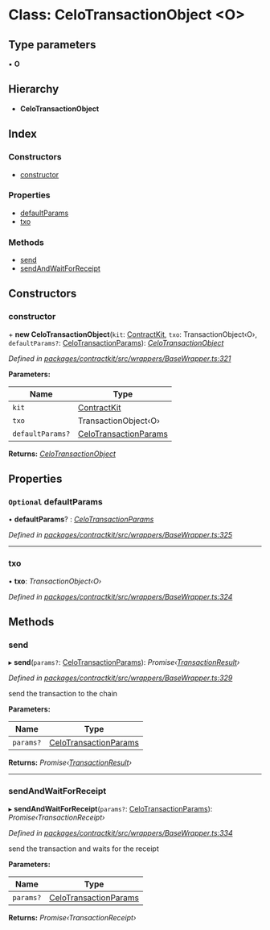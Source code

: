 # Class: CeloTransactionObject <**O**>

## Type parameters

▪ **O**

## Hierarchy

* **CeloTransactionObject**

## Index

### Constructors

* [constructor](_wrappers_basewrapper_.celotransactionobject.md#constructor)

### Properties

* [defaultParams](_wrappers_basewrapper_.celotransactionobject.md#optional-defaultparams)
* [txo](_wrappers_basewrapper_.celotransactionobject.md#txo)

### Methods

* [send](_wrappers_basewrapper_.celotransactionobject.md#send)
* [sendAndWaitForReceipt](_wrappers_basewrapper_.celotransactionobject.md#sendandwaitforreceipt)

## Constructors

###  constructor

\+ **new CeloTransactionObject**(`kit`: [ContractKit](_kit_.contractkit.md), `txo`: TransactionObject‹O›, `defaultParams?`: [CeloTransactionParams](../modules/_wrappers_basewrapper_.md#celotransactionparams)): *[CeloTransactionObject](_wrappers_basewrapper_.celotransactionobject.md)*

*Defined in [packages/contractkit/src/wrappers/BaseWrapper.ts:321](https://github.com/celo-org/celo-monorepo/blob/master/packages/contractkit/src/wrappers/BaseWrapper.ts#L321)*

**Parameters:**

Name | Type |
------ | ------ |
`kit` | [ContractKit](_kit_.contractkit.md) |
`txo` | TransactionObject‹O› |
`defaultParams?` | [CeloTransactionParams](../modules/_wrappers_basewrapper_.md#celotransactionparams) |

**Returns:** *[CeloTransactionObject](_wrappers_basewrapper_.celotransactionobject.md)*

## Properties

### `Optional` defaultParams

• **defaultParams**? : *[CeloTransactionParams](../modules/_wrappers_basewrapper_.md#celotransactionparams)*

*Defined in [packages/contractkit/src/wrappers/BaseWrapper.ts:325](https://github.com/celo-org/celo-monorepo/blob/master/packages/contractkit/src/wrappers/BaseWrapper.ts#L325)*

___

###  txo

• **txo**: *TransactionObject‹O›*

*Defined in [packages/contractkit/src/wrappers/BaseWrapper.ts:324](https://github.com/celo-org/celo-monorepo/blob/master/packages/contractkit/src/wrappers/BaseWrapper.ts#L324)*

## Methods

###  send

▸ **send**(`params?`: [CeloTransactionParams](../modules/_wrappers_basewrapper_.md#celotransactionparams)): *Promise‹[TransactionResult](_utils_tx_result_.transactionresult.md)›*

*Defined in [packages/contractkit/src/wrappers/BaseWrapper.ts:329](https://github.com/celo-org/celo-monorepo/blob/master/packages/contractkit/src/wrappers/BaseWrapper.ts#L329)*

send the transaction to the chain

**Parameters:**

Name | Type |
------ | ------ |
`params?` | [CeloTransactionParams](../modules/_wrappers_basewrapper_.md#celotransactionparams) |

**Returns:** *Promise‹[TransactionResult](_utils_tx_result_.transactionresult.md)›*

___

###  sendAndWaitForReceipt

▸ **sendAndWaitForReceipt**(`params?`: [CeloTransactionParams](../modules/_wrappers_basewrapper_.md#celotransactionparams)): *Promise‹TransactionReceipt›*

*Defined in [packages/contractkit/src/wrappers/BaseWrapper.ts:334](https://github.com/celo-org/celo-monorepo/blob/master/packages/contractkit/src/wrappers/BaseWrapper.ts#L334)*

send the transaction and waits for the receipt

**Parameters:**

Name | Type |
------ | ------ |
`params?` | [CeloTransactionParams](../modules/_wrappers_basewrapper_.md#celotransactionparams) |

**Returns:** *Promise‹TransactionReceipt›*
